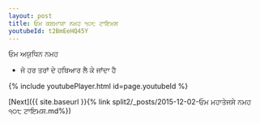```yaml
---
layout: post
title: ਓਮ ਕਸ਼ਮਾਯਾ ਨਮਹ ੧੦੮ ਟਾਇਮਸ
youtubeId: t2BmEeHQ45Y
---
```

 
 
 ਓਮ ਅਯੁਧਿਨ ਨਮਹ  
 
 -  ਜੋ ਹਰ ਤਰਾਂ ਦੇ ਹਥਿਆਰ ਲੈ ਕੇ ਜਾਂਦਾ ਹੈ 
 
  
 
  
 
 
 
 
 
 


{% include youtubePlayer.html id=page.youtubeId %}
 
[Next]({{ site.baseurl }}{% link  split2/_posts/2015-12-02-ਓਮ ਮਹਾਤੇਜਸੇ ਨਮਹ ੧੦੮ ਟਾਇਮਸ.md%})
 
